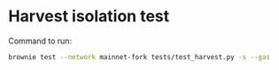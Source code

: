 # Harvest isolation test

Command to run: 

 ```bash
 brownie test --network mainnet-fork tests/test_harvest.py -s --gas
 ```
